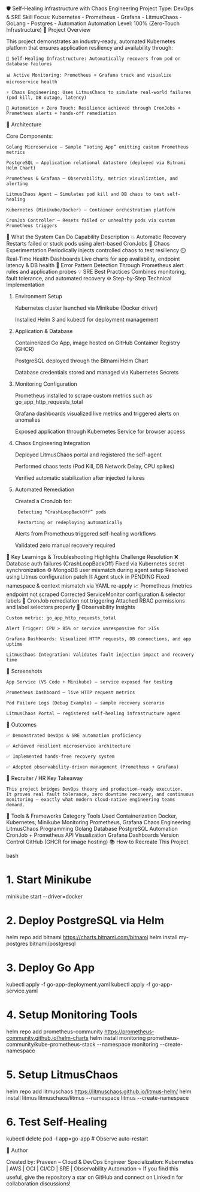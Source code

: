 🛡️ Self-Healing Infrastructure with Chaos Engineering
Project Type: DevOps & SRE
Skill Focus: Kubernetes - Prometheus - Grafana - LitmusChaos - GoLang - Postgres - Automation
Automation Level: 100% (Zero-Touch Infrastructure)
📘 Project Overview

This project demonstrates an industry-ready, automated Kubernetes platform that ensures application resiliency and availability through:

    💠 Self-Healing Infrastructure: Automatically recovers from pod or database failures

    📊 Active Monitoring: Prometheus + Grafana track and visualize microservice health

    ⚡ Chaos Engineering: Uses LitmusChaos to simulate real-world failures (pod kill, DB outage, latency)

    🧠 Automation + Zero Touch: Resilience achieved through CronJobs + Prometheus alerts + hands-off remediation

🧩 Architecture

Core Components:

    Golang Microservice — Sample “Voting App” emitting custom Prometheus metrics

    PostgreSQL — Application relational datastore (deployed via Bitnami Helm Chart)

    Prometheus & Grafana — Observability, metrics visualization, and alerting

    LitmusChaos Agent — Simulates pod kill and DB chaos to test self-healing

    Kubernetes (Minikube/Docker) — Container orchestration platform

    CronJob Controller — Resets failed or unhealthy pods via custom Prometheus triggers

🔁 What the System Can Do
Capability	Description
💥 Automatic Recovery	Restarts failed or stuck pods using alert-based CronJobs
🧩 Chaos Experimentation	Periodically injects controlled chaos to test resiliency
⏲️ Real-Time Health Dashboards	Live charts for app availability, endpoint latency & DB health
🔐 Error Pattern Detection	Through Prometheus alert rules and application probes
💡 SRE Best Practices	Combines monitoring, fault tolerance, and automated recovery
⚙️ Step-by-Step Technical Implementation
1. Environment Setup

    Kubernetes cluster launched via Minikube (Docker driver)

    Installed Helm 3 and kubectl for deployment management

2. Application & Database

    Containerized Go App, image hosted on GitHub Container Registry (GHCR)

    PostgreSQL deployed through the Bitnami Helm Chart

    Database credentials stored and managed via Kubernetes Secrets

3. Monitoring Configuration

    Prometheus installed to scrape custom metrics such as go_app_http_requests_total

    Grafana dashboards visualized live metrics and triggered alerts on anomalies

    Exposed application through Kubernetes Service for browser access

4. Chaos Engineering Integration

    Deployed LitmusChaos portal and registered the self-agent

    Performed chaos tests (Pod Kill, DB Network Delay, CPU spikes)

    Verified automatic stabilization after injected failures

5. Automated Remediation

    Created a CronJob for:

        Detecting “CrashLoopBackOff” pods

        Restarting or redeploying automatically

    Alerts from Prometheus triggered self-healing workflows

    Validated zero manual recovery required

🧠 Key Learnings & Troubleshooting Highlights
Challenge	Resolution
❌ Database auth failures (CrashLoopBackOff)	Fixed via Kubernetes secret synchronization
⚙️ MongoDB user mismatch during agent setup	Resolved using Litmus configuration patch
⛓️ Agent stuck in PENDING	Fixed namespace & context mismatch via YAML re-apply
📈 Prometheus /metrics endpoint not scraped	Corrected ServiceMonitor configuration & selector labels
🚀 CronJob remediation not triggering	Attached RBAC permissions and label selectors properly
🧮 Observability Insights

    Custom metric: go_app_http_requests_total

    Alert Trigger: CPU > 85% or service unresponsive for >15s

    Grafana Dashboards: Visualized HTTP requests, DB connections, and app uptime

    LitmusChaos Integration: Validates fault injection impact and recovery time

📸 Screenshots

    App Service (VS Code + Minikube) – service exposed for testing

    Prometheus Dashboard – live HTTP request metrics

    Pod Failure Logs (Debug Example) – sample recovery scenario

    LitmusChaos Portal – registered self-healing infrastructure agent

🚀 Outcomes

    ✅ Demonstrated DevOps & SRE automation proficiency

    ✅ Achieved resilient microservice architecture

    ✅ Implemented hands-free recovery system

    ✅ Adopted observability-driven management (Prometheus + Grafana)

💼 Recruiter / HR Key Takeaway

    This project bridges DevOps theory and production-ready execution.
    It proves real fault tolerance, zero downtime recovery, and continuous monitoring — exactly what modern cloud-native engineering teams demand.

🧩 Tools & Frameworks
Category	Tools Used
Containerization	Docker, Kubernetes, Minikube
Monitoring	Prometheus, Grafana
Chaos Engineering	LitmusChaos
Programming	Golang
Database	PostgreSQL
Automation	CronJob + Prometheus API
Visualization	Grafana Dashboards
Version Control	GitHub (GHCR for image hosting)
📚 How to Recreate This Project

bash
# 1. Start Minikube
minikube start --driver=docker

# 2. Deploy PostgreSQL via Helm
helm repo add bitnami https://charts.bitnami.com/bitnami
helm install my-postgres bitnami/postgresql

# 3. Deploy Go App
kubectl apply -f go-app-deployment.yaml
kubectl apply -f go-app-service.yaml

# 4. Setup Monitoring Tools
helm repo add prometheus-community https://prometheus-community.github.io/helm-charts
helm install monitoring prometheus-community/kube-prometheus-stack --namespace monitoring --create-namespace

# 5. Setup LitmusChaos
helm repo add litmuschaos https://litmuschaos.github.io/litmus-helm/
helm install litmus litmuschaos/litmus --namespace litmus --create-namespace

# 6. Test Self-Healing
kubectl delete pod -l app=go-app  # Observe auto-restart

🧾 Author

Created by: Praveen – Cloud & DevOps Engineer
Specialization: Kubernetes | AWS | OCI | CI/CD | SRE | Observability Automation
⭐ If you find this useful, give the repository a star on GitHub and connect on LinkedIn for collaboration discussions!